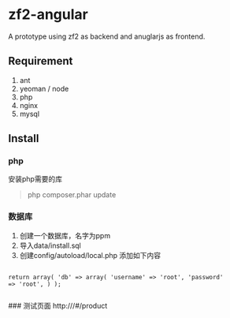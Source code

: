 zf2-angular
===========

A prototype using zf2 as backend and anuglarjs as frontend.

## Requirement
1. ant
2. yeoman / node
3. php
4. nginx
5. mysql
## Install
### php
安装php需要的库
>php composer.phar update
### 数据库
1. 创建一个数据库，名字为ppm
2. 导入data/install.sql
3. 创建config/autoload/local.php 添加如下内容
<code>
<?php

return array(
    'db' => array(
        'username' => 'root',
        'password' => 'root',
    )
);

</code>
### 测试页面
http://<your_domain_name>/#/product


